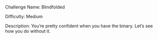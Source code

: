 Challenge Name: Blindfolded

Difficulty: Medium

Description:
You’re pretty confident when you have the binary. Let’s see how you do without it.
